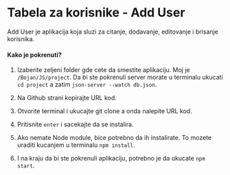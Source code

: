 # Tabela za korisnike - Add User

Add User je aplikacija koja sluzi za citanje, dodavanje, editovanje i brisanje korisnika.

#### Kako je pokrenuti?

1.  Izaberite zeljeni folder gde cete da smestite aplikaciju. Moj je `/Bojan/JS/project`.  Da bi ste pokrenuli server morate u terminalu ukucati `cd project` a zatim `json-server --watch db.json`.

2. Na Github strani kopirajte URL kod.

3. Otvorite terminal i ukucajte git clone a onda nalepite URL kod.

4. Pritisnite `enter` i sacekajte da se instalira.

5. Ako nemate Node module, bice potrebno da ih instalirate. To mozete uraditi kucanjem u terminalu `npm install`.

6. I na kraju da bi ste pokrenuli aplikaciju, potrebno je da ukucate `npm start`.
